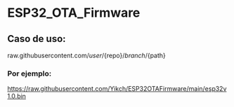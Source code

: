 # ESP32_OTA_Firmware

## Caso de uso:
raw.githubusercontent.com/${user}/${repo}/${branch}/${path}
### Por ejemplo:
https://raw.githubusercontent.com/Yikch/ESP32OTAFirmware/main/esp32v1.0.bin
